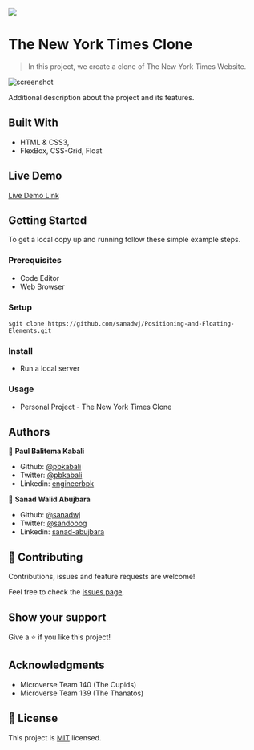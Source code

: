 ![](https://img.shields.io/badge/Microverse-blueviolet)

# The New York Times Clone

> In this project, we create a clone of The New York Times Website.

![screenshot](./app_screenshot.png)

Additional description about the project and its features.

## Built With

- HTML & CSS3,
- FlexBox, CSS-Grid, Float

## Live Demo

[Live Demo Link](https://raw.githack.com/sanadwj/Positioning-and-Floating-Elements/feature-branch/index.html)

## Getting Started

To get a local copy up and running follow these simple example steps.

### Prerequisites

- Code Editor
- Web Browser

### Setup

`$git clone https://github.com/sanadwj/Positioning-and-Floating-Elements.git`

### Install

- Run a local server

### Usage

- Personal Project - The New York Times Clone

## Authors

👤 **Paul Balitema Kabali**

- Github: [@pbkabali](https://github.com/pbkabali)
- Twitter: [@pbkabali](https://twitter.com/pbkabali)
- Linkedin: [engineerbpk](https://linkedin.com/in/engineerbpk)

👤 **Sanad Walid Abujbara**

- Github: [@sanadwj](https://github.com/githubhandle)
- Twitter: [@sandooog](https://twitter.com/sandooog)
- Linkedin: [sanad-abujbara](https://linkedin.com/in/sanad-abujbara)

## 🤝 Contributing

Contributions, issues and feature requests are welcome!

Feel free to check the [issues page](https://github.com/sanadwj/Positioning-and-Floating-Elements/issues/).

## Show your support

Give a ⭐️ if you like this project!

## Acknowledgments

- Microverse Team 140 (The Cupids)
- Microverse Team 139 (The Thanatos)

## 📝 License

This project is [MIT](lic.url) licensed.
